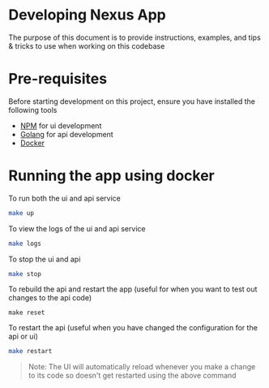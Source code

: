 # Developing Nexus App

The purpose of this document is to provide instructions, examples, and tips & tricks to use when working on this codebase

# Pre-requisites

Before starting development on this project, ensure you have installed the following tools

* [NPM](https://docs.npmjs.com/downloading-and-installing-node-js-and-npm) for ui development
* [Golang](https://go.dev/doc/install) for api development
* [Docker](https://docs.docker.com/engine/install/)


# Running the app using docker

To run both the ui and api service

```bash
make up
```

To view the logs of the ui and api service

```bash
make logs
```

To stop the ui and api

```bash
make stop
```


To rebuild the api and restart the app (useful for when you want to test out changes to the api code)

```
make reset
```

To restart the api (useful when you have changed the configuration for the api or ui)

```bash
make restart
```

> Note: The UI will automatically reload whenever you make a change to its code so doesn't get restarted using the above command



